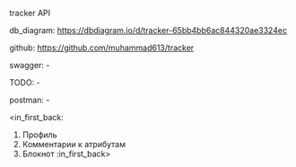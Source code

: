 tracker API

db_diagram: https://dbdiagram.io/d/tracker-65bb4bb6ac844320ae3324ec

github: https://github.com/muhammad613/tracker

swagger: -

TODO: -

postman: -

<in_first_back:
1. Профиль
2. Комментарии к атрибутам 
3. Блокнот
:in_first_back>

